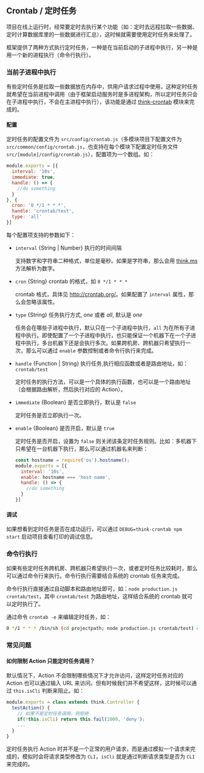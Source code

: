## Crontab / 定时任务

项目在线上运行时，经常要定时去执行某个功能（如：定时去远程拉取一些数据、定时计算数据库里的一些数据进行汇总），这时候就需要使用定时任务来处理了。

框架提供了两种方式执行定时任务，一种是在当前启动的子进程中执行，另一种是用一个新的进程执行（命令行执行）。

### 当前子进程中执行

有些定时任务是拉取一些数据放在内存中，供用户请求过程中使用，这种定时任务就希望在当前进程中调用（由于框架启动服务时是多进程架构，所以定时任务只会在子进程中执行，不会在主进程中执行），该功能是通过 [think-crontab](https://github.com/thinkjs/think-crontab) 模块来完成的。

#### 配置

定时任务的配置文件为 `src/config/crontab.js`（多模块项目下配置文件为 `src/common/config/crontab.js`，也支持在每个模块下配置定时任务文件 `src/[module]/config/crontab.js`），配置项为一个数组。如：

```javascript
module.exports = [{
  interval: '10s',
  immediate: true,
  handle: () => {
    //do something
  }
}, {
  cron: '0 */1 * * *',
  handle: 'crontab/test',
  type: 'all'
}]
```

每个配置项支持的参数如下：

* `interval` {String | Number} 执行的时间间隔

  支持数字和字符串二种格式，单位是毫秒。如果是字符串，那么会用 [think.ms](/doc/3.0/think.html#toc-35a) 方法解析为数字。
* `cron` {String} crontab 的格式，如 `0 */1 * * *`

  crontab 格式，具体见 <http://crontab.org/>。如果配置了 `interval` 属性，那么会忽略该属性。
* `type` {String} 任务执行方式, *one* 或者 *all*, 默认是 *one*

  任务会在哪些子进程中执行，默认只在一个子进程中执行，`all` 为在所有子进程中执行。即使配置了一个子进程中执行，也只能保证一个机器下在一个子进程中执行，多台机器下还是会执行多次。如果跨机房、跨机器只希望执行一次，那么可以通过 `enable` 参数控制或者命令行执行来完成。
* `handle` {Function | String} 执行任务,执行相应函数或者是路由地址，如：`crontab/test`
  
  定时任务的执行方法，可以是一个具体的执行函数，也可以是一个路由地址（会根据路由解析，然后执行对应的 Action）。
* `immediate` {Boolean} 是否立即执行，默认是 `false`

  定时任务是否立即执行一次。
* `enable` {Boolean} 是否开启，默认是 `true`

  定时任务是否开启，设置为 `false` 则关闭该条定时任务规则。比如：多机器下只希望在一台机器下执行，那么可以通过机器名来判断：

  ```js
  const hostname = require('os').hostname();
  module.exports = [{
    interval: '10s',
    enable: hostname === 'host name',
    handle: () => {
      //do something
    }
  }]
  ```

#### 调试

如果想看到定时任务是否在成功运行，可以通过 `DEBUG=think-crontab npm start` 启动项目查看打印的调试信息。

### 命令行执行

如果有些定时任务跨机房、跨机器只希望执行一次，或者定时任务比较耗时，那么可以通过命令行来执行。命令行执行需要结合系统的 crontab 任务来完成。

命令行执行直接通过自动脚本和路由地址即可，如：`node production.js crontab/test`，其中 `crontab/test` 为路由地址，这样结合系统的 crontab 就可以定时执行了。

通过命令 `crontab -e` 来编辑定时任务，如：

```sh
0 */1 * * * /bin/sh (cd projectpath; node production.js crontab/test) # 1 小时执行一次
```

### 常见问题

#### 如何限制 Action 只能定时任务调用？

默认情况下，Action 不会限制哪些情况下才允许访问，这样定时任务对应的 Action 也可以通过输入 URL 来访问。但有时候我们并不希望这样，这时候可以通过 `this.isCli` 判断来阻止。如：

```js
module.exports = class extends think.Controller {
  testAction() {
    // 如果不是定时任务调用，则拒绝
    if(!this.isCli) return this.fail(1000, 'deny');
    ...
  }
}
```
定时任务执行 Action 时并不是一个正常的用户请求，而是通过模拟一个请求来完成的，模拟时会将请求类型修改为 `CLI`，`isCli` 就是通过判断请求类型是否为 `CLI` 来完成的。

